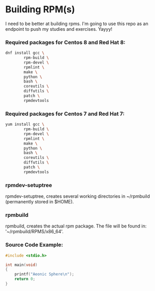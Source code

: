 # Building RPM(s)

I need to be better at building rpms. I'm going to use this repo as an endpoint to push my studies and exercises. Yayyy!

### Required packages for Centos 8 and Red Hat 8:
```bash
dnf install gcc \
		rpm-build \
		rpm-devel \
		rpmlint \
		make \
		python \
		bash \
		coreutils \
		diffutils \
		patch \
		rpmdevtools
```
### Required packages for Centos 7 and Red Hat 7:
```bash
yum install gcc \
		rpm-build \
		rpm-devel \
		rpmlint \
		make \
		python \
		bash \
		coreutils \
		diffutils \
		patch \
		rpmdevtools
```

### rpmdev-setuptree
rpmdev-setuptree, creates several working directories in ~/rpmbuild (permanently stored in $HOME).

### rpmbuild
rpmbuild, creates the actual rpm package. The file will be found in: '~/rpmbuild/RPMS/x86_64'.

### Source Code Example:
```c
#include <stdio.h>

int main(void)
{
	printf("Aeonic Sphere\n");
	return 0;
}
```
